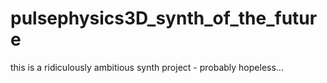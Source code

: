 # pulsephysics3D_synth_of_the_future
 this is a ridiculously ambitious synth project - probably hopeless...
